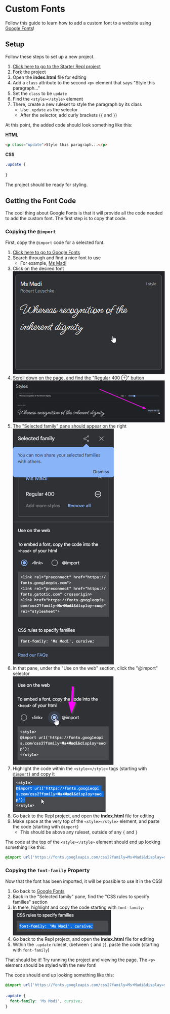 # Custom Fonts
Follow this guide to learn how to add a custom font to a website using [Google Fonts](https://fonts.google.com/)!

## Setup
Follow these steps to set up a new project.

1. [Click here to go to the Starter Repl project](https://replit.com/@HylandOutreach/MoreCssStartStyle)
1. Fork the project
1. Open the **index.html** file for editing
1. Add a `class` attribute to the second `<p>` element that says "Style this paragraph..."
1. Set the `class` to be `update`
1. Find the `<style></style>` element
1. There, create a new ruleset to style the paragraph by its class
    - Use `.update` as the selector
    - After the selector, add curly brackets (`{` and `}`)

At this point, the added code should look something like this:

**HTML**

```html
<p class="update">Style this paragraph...</p>
```

**CSS**

```css
.update {

}
```

The project should be ready for styling.

## Getting the Font Code
The cool thing about Google Fonts is that it will provide all the code needed to add the custom font. The first step is to copy that code.

### Copying the `@import`
First, copy the `@import` code for a selected font.

1. [Click here to go to Google Fonts](https://fonts.google.com/)
1. Search through and find a nice font to use
    - For example, [Ms Madi](https://fonts.google.com/specimen/Ms+Madi)
1. Click on the desired font  
    ![](Assets/ClickMsMadi.png)
1. Scroll down on the page, and find the "Regular 400 ⊕" button  
    ![](Assets/AddFont.png)
1. The "Selected family" pane should appear on the right  
    ![](Assets/SelectedFamily.png)
1. In that pane, under the "Use on the web" section, click the "@import" selector  
    ![](Assets/AtImport.png)
1. Highlight the code within the `<style></style>` tags (starting with `@import`) and copy it  
    ![](Assets/CopyImport.png)
1. Go back to the Repl project, and open the **index.html** file for editing
1. Make space at the very top of the `<style></style>` element, and paste the code (starting with `@import`)
    - This should be above any ruleset, outside of any `{` and `}`

The code at the top of the `<style></style>` element should end up looking something like this:

```css
@import url('https://fonts.googleapis.com/css2?family=Ms+Madi&display=swap');
```

### Copying the `font-family` Property
Now that the font has been imported, it will be possible to use it in the CSS!

1. Go back to [Google Fonts](https://fonts.google.com/)
1. Back in the "Selected family" pane, find the "CSS rules to specify families" section
1. In there, highlight and copy the code starting with `font-family:`  
    ![](Assets/CopyFontFamily.png)
1. Go back to the Repl project, and open the **index.html** file for editing
1. Within the `.update` ruleset, (between `{` and `}`), paste the code (starting with `font-family`)

That should be it! Try running the project and viewing the page. The `<p>` element should be styled with the new font!

The code should end up looking something like this:

```css
@import url('https://fonts.googleapis.com/css2?family=Ms+Madi&display=swap');

.update {
  font-family: 'Ms Modi', cursive;
}
```
